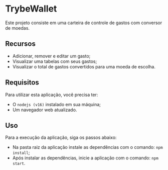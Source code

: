 # TrybeWallet

Este projeto consiste em uma carteira de controle de gastos com conversor de moedas.

## Recursos

- Adicionar, remover e editar um gasto;
- Visualizar uma tabelas com seus gastos;
- Visualizar o total de gastos convertidos para uma moeda de escolha.

## Requisitos

Para utilizar esta aplicação, você precisa ter:

- O `nodejs (v16)` instalado em sua máquina;
- Um navegador web atualizado.

## Uso

Para a execução da aplicação, siga os passos abaixo:

- Na pasta raiz da aplicação instale as dependências com o comando: `npm install`;
- Após instalar as dependências, inicie a aplicação com o comando: `npm start`.
